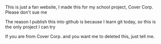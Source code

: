 This is just a fan website, I made this for my school project, Cover Corp. Please don't sue me

The reason I publish this into github is because I learn git today, so this is the only project I can try


If you are from Cover Corp. and you want me to deleted this, just tell me.
